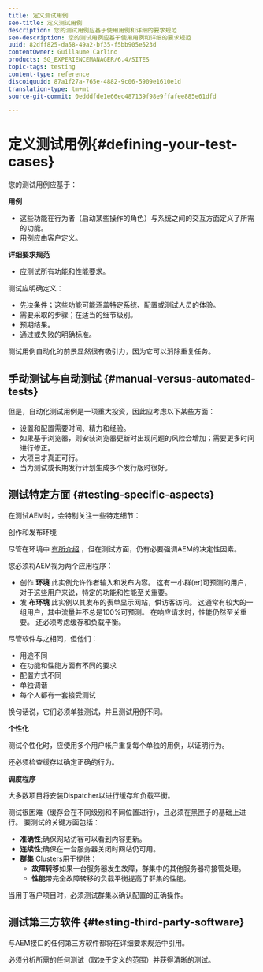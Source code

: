 ```yaml
---
title: 定义测试用例
seo-title: 定义测试用例
description: 您的测试用例应基于使用用例和详细的要求规范
seo-description: 您的测试用例应基于使用用例和详细的要求规范
uuid: 82dff825-da58-49a2-bf35-f5bb905e523d
contentOwner: Guillaume Carlino
products: SG_EXPERIENCEMANAGER/6.4/SITES
topic-tags: testing
content-type: reference
discoiquuid: 87a1f27a-765e-4882-9c06-5909e1610e1d
translation-type: tm+mt
source-git-commit: 0edddfde1e66ec487139f98e9ffafee885e61dfd

---
```



# 定义测试用例{#defining-your-test-cases}

您的测试用例应基于：

**用例**

* 这些功能在行为者（启动某些操作的角色）与系统之间的交互方面定义了所需的功能。
* 用例应由客户定义。

**详细要求规范**

* 应测试所有功能和性能要求。

测试应明确定义：

* 先决条件；这些功能可能涵盖特定系统、配置或测试人员的体验。
* 需要采取的步骤；在适当的细节级别。
* 预期结果。
* 通过或失败的明确标准。

测试用例自动化的前景显然很有吸引力，因为它可以消除重复任务。

## 手动测试与自动测试 {#manual-versus-automated-tests}

但是，自动化测试用例是一项重大投资，因此应考虑以下某些方面：

* 设置和配置需要时间、精力和经验。
* 如果基于浏览器，则安装浏览器更新时出现问题的风险会增加；需要更多时间进行修正。
* 大项目才真正可行。
* 当为测试或长期发行计划生成多个发行版时很好。

## 测试特定方面 {#testing-specific-aspects}

在测试AEM时，会特别关注一些特定细节：

创作和发布环境

尽管在环境中 [有所介绍](/help/sites-developing/the-basics.md#environments) ，但在测试方面，仍有必要强调AEM的决定性因素。

您必须将AEM视为两个应用程序：

* 创作 **环境** 此实例允许作者输入和发布内容。
这有一小群(er)可预测的用户，对于这些用户来说，特定的功能和性能至关重要。
* 发 **布环境** 此实例以其发布的表单显示网站，供访客访问。
这通常有较大的一组用户，其中流量并不总是100%可预测。 在响应请求时，性能仍然至关重要。 还必须考虑缓存和负载平衡。

尽管软件与之相同，但他们：

* 用途不同
* 在功能和性能方面有不同的要求
* 配置方式不同
* 单独调谐
* 每个人都有一套接受测试

换句话说，它们必须单独测试，并且测试用例不同。

**个性化**

测试个性化时，应使用多个用户帐户重复每个单独的用例，以证明行为。

还必须检查缓存以确定正确的行为。

**调度程序**

大多数项目将安装Dispatcher以进行缓存和负载平衡。

测试很困难（缓存会在不同级别和不同位置进行），且必须在黑匣子的基础上进行。 要测试的关键方面包括：

* **准确性**;确保网站访客可以看到内容更新。
* **连续性**;确保在一台服务器关闭时网站仍可用。
* **群集** Clusters用于提供：
   * **故障转移**&#x200B;如果一台服务器发生故障，群集中的其他服务器将接管处理。
   * **性能**&#x200B;带完全故障转移的负载平衡提高了群集的性能。

当用于客户项目时，必须测试群集以确认配置的正确操作。

## 测试第三方软件 {#testing-third-party-software}

与AEM接口的任何第三方软件都将在详细要求规范中引用。

必须分析所需的任何测试（取决于定义的范围）并获得清晰的测试。
